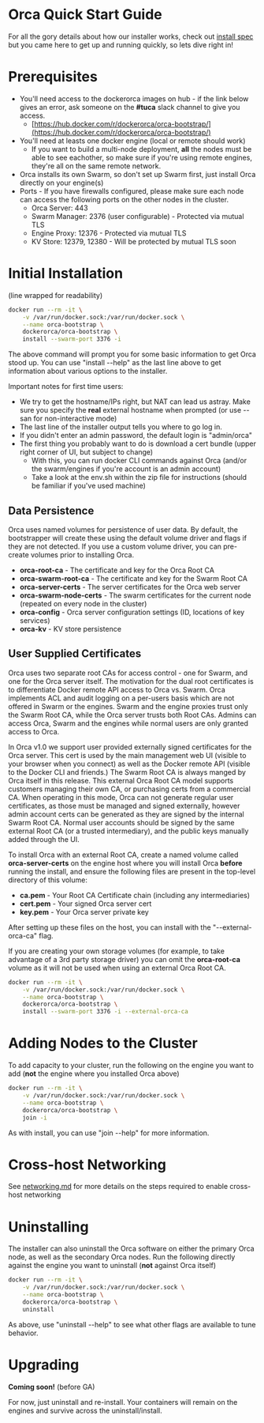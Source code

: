 # Orca Quick Start Guide

For all the gory details about how our installer works, check out
[install spec](install_upgrade_spec.md) but you came here to get up and
running quickly, so lets dive right in!

# Prerequisites

* You'll need access to the dockerorca images on hub - if the link below gives an error, ask someone on the **#tuca** slack channel to give you access.
    * [https://hub.docker.com/r/dockerorca/orca-bootstrap/](https://hub.docker.com/r/dockerorca/orca-bootstrap/)
* You'll need at leasts one docker engine (local or remote should work)
    * If you want to build a multi-node deployment, **all** the nodes must be able to see eachother, so make sure if you're using remote engines, they're all on the same remote network.
* Orca installs its own Swarm, so don't set up Swarm first, just install Orca directly on your engine(s)
* Ports - If you have firewalls configured, please make sure each node can access the following ports on the other nodes in the cluster.
    * Orca Server: 443
    * Swarm Manager: 2376 (user configurable) - Protected via mutual TLS
    * Engine Proxy: 12376 - Protected via mutual TLS
    * KV Store: 12379, 12380 - Will be protected by mutual TLS soon


# Initial Installation
(line wrapped for readability)
```bash
docker run --rm -it \
    -v /var/run/docker.sock:/var/run/docker.sock \
    --name orca-bootstrap \
    dockerorca/orca-bootstrap \
    install --swarm-port 3376 -i
```

The above command will prompt you for some basic information to get Orca
stood up.  You can use "install --help" as the last line above to get
information about various options to the installer.

Important notes for first time users:
* We try to get the hostname/IPs right, but NAT can lead us astray.  Make sure you specify the **real** external hostname when prompted (or use --san for non-interactive mode)
* The last line of the installer output tells you where to go log in.
* If you didn't enter an admin password, the default login is "admin/orca"
* The first thing you probably want to do is download a cert bundle (upper right corner of UI, but subject to change)
    * With this, you can run docker CLI commands against Orca (and/or the swarm/engines if you're account is an admin account)
    * Take a look at the env.sh within the zip file for instructions (should be familiar if you've used machine)


## Data Persistence

Orca uses named volumes for persistence of user data.  By default,
the bootstrapper will create these using the default volume driver and
flags if they are not detected.  If you use a custom volume driver, you
can pre-create volumes prior to installing Orca.

* **orca-root-ca** - The certificate and key for the Orca Root CA
* **orca-swarm-root-ca** - The certificate and key for the Swarm Root CA
* **orca-server-certs** - The server certificates for the Orca web server
* **orca-swarm-node-certs** - The swarm certificates for the current node (repeated on every node in the cluster)
* **orca-config** - Orca server configuration settings (ID, locations of key services)
* **orca-kv** - KV store persistence


## User Supplied Certificates

Orca uses two separate root CAs for access control - one for Swarm,
and one for the Orca server itself.  The motivation for the dual root
certificates is to differentiate Docker remote API access to Orca
vs. Swarm.  Orca implements ACL and audit logging on a per-users basis
which are not offered in Swarm or the engines.  Swarm and the engine
proxies trust only the Swarm Root CA, while the Orca server trusts both
Root CAs.  Admins can access Orca, Swarm and the engines while normal
users are only granted access to Orca.

In Orca v1.0 we support user provided externally signed certificates
for the Orca server.  This cert is used by the main management web UI
(visible to your browser when you connect) as well as the Docker remote
API (visible to the Docker CLI and friends.)  The Swarm Root CA is
always manged by Orca itself in this release.  This external Orca Root
CA model supports customers managing their own CA, or purchasing certs
from a commercial CA.  When operating in this mode, Orca can not generate
regular user certificates, as those must be managed and signed externally,
however admin account certs can be generated as they are signed by the
internal Swarm Root CA.  Normal user accounts should be signed by the
same external Root CA (or a trusted intermediary), and the public keys
manually added through the UI.

To install Orca with an external Root CA, create a named volume called **orca-server-certs**
on the engine host where you will install Orca **before** running the install, and ensure the following
files are present in the top-level directory of this volume:

* **ca.pem** - Your Root CA Certificate chain (including any intermediaries)
* **cert.pem** - Your signed Orca server cert
* **key.pem** - Your Orca server private key

After setting up these files on the host, you can install with the "--external-orca-ca" flag.

If you are creating your own storage volumes (for example, to take
advantage of a 3rd party storage driver) you can omit the **orca-root-ca**
volume as it will not be used when using an external Orca Root CA.

```bash
docker run --rm -it \
    -v /var/run/docker.sock:/var/run/docker.sock \
    --name orca-bootstrap \
    dockerorca/orca-bootstrap \
    install --swarm-port 3376 -i --external-orca-ca
```


# Adding Nodes to the Cluster
To add capacity to your cluster, run the following on the engine you want to add (**not** the engine where you installed Orca above)
```bash
docker run --rm -it \
    -v /var/run/docker.sock:/var/run/docker.sock \
    --name orca-bootstrap \
    dockerorca/orca-bootstrap \
    join -i
```

As with install, you can use "join --help" for more information.


# Cross-host Networking

See [networking.md](networking.md) for more details on the steps required
to enable cross-host networking

# Uninstalling
The installer can also uninstall the Orca software on either the primary
Orca node, as well as the secondary Orca nodes.  Run the following directly
against the engine you want to uninstall (**not** against Orca itself)

```bash
docker run --rm -it \
    -v /var/run/docker.sock:/var/run/docker.sock \
    --name orca-bootstrap \
    dockerorca/orca-bootstrap \
    uninstall
```

As above, use "uninstall --help" to see what other flags are available to tune behavior.

# Upgrading

**Coming soon!** (before GA)

For now, just uninstall and re-install.  Your containers will remain on the engines and survive across the uninstall/install.
